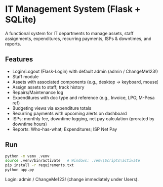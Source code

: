 # IT Management System (Flask + SQLite)

A functional system for IT departments to manage assets, staff assignments, expenditures, recurring payments, ISPs & downtimes, and reports.

## Features
- Login/Logout (Flask-Login) with default admin (admin / ChangeMe123!)
- Staff module
- Assets with associated components (e.g., desktop -> keyboard, mouse)
- Assign assets to staff; track history
- Repairs/Maintenance log
- Expenditures with doc type and reference (e.g., Invoice, LPO, M-Pesa ref)
- Budgeting views via expenditure totals
- Recurring payments with upcoming alerts on dashboard
- ISPs: monthly fee, downtime logging, net pay calculation (prorated by downtime hours)
- Reports: Who-has-what; Expenditures; ISP Net Pay

## Run
```bash
python -m venv .venv
source .venv/bin/activate   # Windows: .venv\Scripts\activate
pip install -r requirements.txt
python app.py
```
Login: admin / ChangeMe123! (change immediately under Users).
